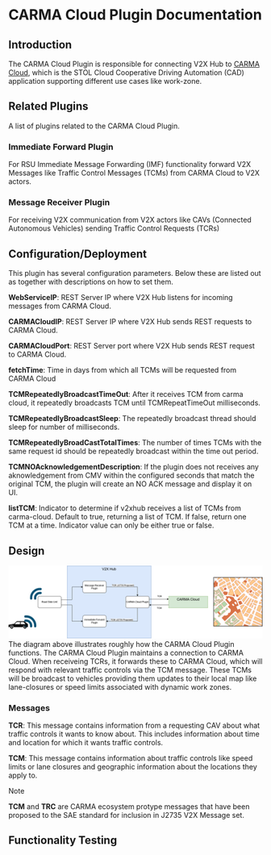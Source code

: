 # CARMA Cloud Plugin Documentation

## Introduction

The CARMA Cloud Plugin is responsible for connecting V2X Hub to [CARMA Cloud](https://github.com/usdot-fhwa-stol/carma-cloud), which is the STOL Cloud Cooperative Driving Automation (CAD) application supporting different use cases like work-zone.

## Related Plugins

A list of plugins related to the CARMA Cloud Plugin.

### Immediate Forward Plugin

For RSU Immediate Message Forwarding (IMF) functionality forward V2X Messages like Traffic Control Messages (TCMs) from CARMA Cloud to V2X actors.

### Message Receiver Plugin

For receiving V2X communication from V2X actors like CAVs (Connected Autonomous Vehicles) sending Traffic Control Requests (TCRs)

## Configuration/Deployment

This plugin has several configuration parameters. Below these are listed out as together with descriptions on how to set them.

**WebServiceIP**: REST Server IP where V2X Hub listens for incoming messages from CARMA Cloud.

**CARMACloudIP**: REST Server IP where V2X Hub sends REST requests to CARMA Cloud.

**CARMACloudPort**: REST Server port where V2X Hub sends REST request to CARMA Cloud.

**fetchTime**: Time in days from which all TCMs will be requested from CARMA Cloud 

**TCMRepeatedlyBroadcastTimeOut**: After it receives TCM from carma cloud, it repeatedly broadcasts TCM until TCMRepeatTimeOut milliseconds.

**TCMRepeatedlyBroadcastSleep**: The repeatedly broadcast thread should sleep for number of milliseconds.

**TCMRepeatedlyBroadCastTotalTimes**: The number of times TCMs with the same request id should be repeatedly broadcast within the time out period.

**TCMNOAcknowledgementDescription**: If the plugin does not receives any aknowledgement from CMV within the configured seconds that match the original TCM, the plugin will create an NO ACK message and display it on UI.

**listTCM**: Indicator to determine if v2xhub receives a list of TCMs from carma-cloud. Default to true, returning a list of TCM. If false, return one TCM at a time. Indicator value can only be either true or false.

## Design

![Alt text](docs/CARMACloudCommunicationArchitecture.png)
The diagram above illustrates roughly how the CARMA Cloud Plugin functions. The CARMA Cloud Plugin maintains a connection to CARMA Cloud. When receiveing TCRs, it forwards these to CARMA Cloud, which will respond with relevant traffic controls via the TCM message. These TCMs will be broadcast to vehicles providing them updates to their local map like lane-closures or speed limits associated with dynamic work zones.

### Messages

**TCR**: This message contains information from a requesting CAV about what traffic controls it wants to know about. This includes information about time and location for which it wants traffic controls. 

**TCM**: This message contains information about traffic controls like speed limits or lane closures and geographic information about the locations they apply to.
> [!NOTE]
> **TCM** and **TRC** are CARMA ecosystem protype messages that have been proposed to the SAE standard for inclusion in J2735 V2X Message set.
## Functionality Testing
